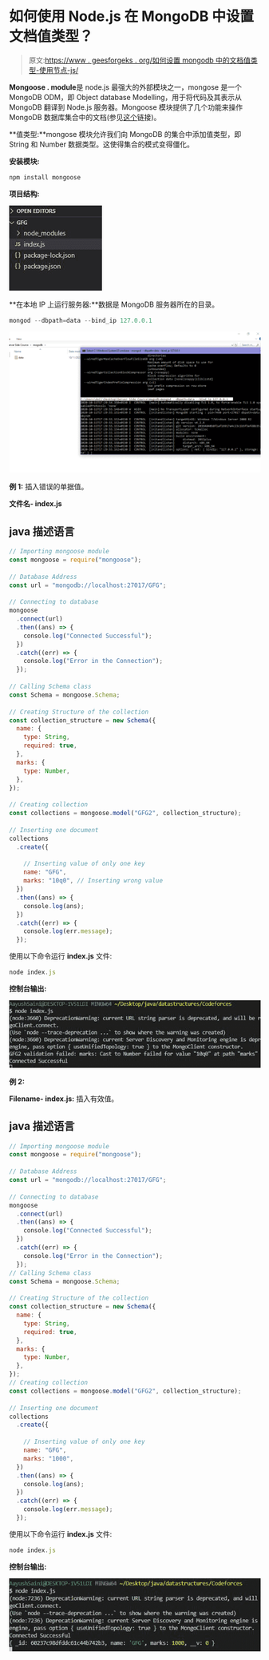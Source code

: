 # 如何使用 Node.js 在 MongoDB 中设置文档值类型？

> 原文:[https://www . geesforgeks . org/如何设置 mongodb 中的文档值类型-使用节点-js/](https://www.geeksforgeeks.org/how-to-set-the-document-value-type-in-mongodb-using-node-js/)

**Mongoose . module**是 node.js 最强大的外部模块之一，mongose 是一个 MongoDB ODM，即 Object database Modelling，用于将代码及其表示从 MongoDB 翻译到 Node.js 服务器。Mongoose 模块提供了几个功能来操作 MongoDB 数据库集合中的文档(参见[这个](https://www.geeksforgeeks.org/tag/mongoose/)链接)。

**值类型:**mongose 模块允许我们向 MongoDB 的集合中添加值类型，即 String 和 Number 数据类型。这使得集合的模式变得僵化。

**安装模块:**

```js
npm install mongoose
```

**项目结构:**

![](img/eb076ace5ac43b8328196fb1b76a6043.png)

**在本地 IP 上运行服务器:**数据是 MongoDB 服务器所在的目录。

```js
mongod --dbpath=data --bind_ip 127.0.0.1
```

![](img/1e52d87f2ec35e8c724e121c4d12f7e0.png)

**例 1:** 插入错误的单据值。

**文件名- index.js**

## java 描述语言

```js
// Importing mongoose module
const mongoose = require("mongoose");

// Database Address
const url = "mongodb://localhost:27017/GFG";

// Connecting to database
mongoose
  .connect(url)
  .then((ans) => {
    console.log("Connected Successful");
  })
  .catch((err) => {
    console.log("Error in the Connection");
  });

// Calling Schema class
const Schema = mongoose.Schema;

// Creating Structure of the collection
const collection_structure = new Schema({
  name: {
    type: String,
    required: true,
  },
  marks: {
    type: Number,
  },
});

// Creating collection
const collections = mongoose.model("GFG2", collection_structure);

// Inserting one document
collections
  .create({

    // Inserting value of only one key
    name: "GFG",
    marks: "10q0", // Inserting wrong value
  })
  .then((ans) => {
    console.log(ans);
  })
  .catch((err) => {
    console.log(err.message);
  });
```

使用以下命令运行 **index.js** 文件:

```js
node index.js
```

**控制台输出:**

![](img/5fbabd0c00edd17423602f8aa1e4df57.png)

**例 2:**

**Filename- index.js:** 插入有效值。

## java 描述语言

```js
// Importing mongoose module
const mongoose = require("mongoose");

// Database Address
const url = "mongodb://localhost:27017/GFG";

// Connecting to database
mongoose
  .connect(url)
  .then((ans) => {
    console.log("Connected Successful");
  })
  .catch((err) => {
    console.log("Error in the Connection");
  });
// Calling Schema class
const Schema = mongoose.Schema;

// Creating Structure of the collection
const collection_structure = new Schema({
  name: {
    type: String,
    required: true,
  },
  marks: {
    type: Number,
  },
});
// Creating collection
const collections = mongoose.model("GFG2", collection_structure);

// Inserting one document
collections
  .create({

    // Inserting value of only one key
    name: "GFG",
    marks: "1000",
  })
  .then((ans) => {
    console.log(ans);
  })
  .catch((err) => {
    console.log(err.message);
  });
```

使用以下命令运行 **index.js** 文件:

```js
node index.js
```

**控制台输出:**

![](img/2e489a9085e3fc682d304d89e5e404bf.png)